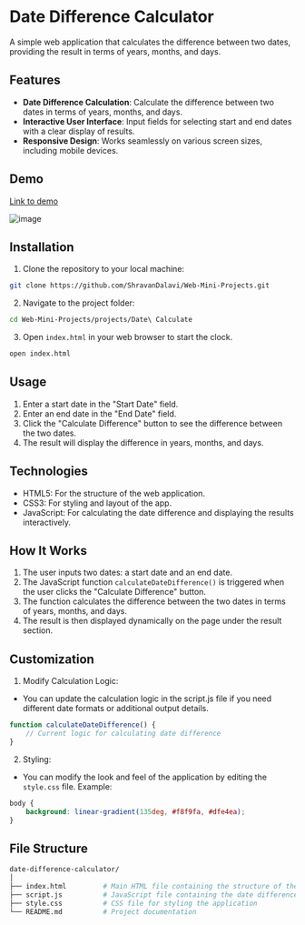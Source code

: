# Date Difference Calculator
A simple web application that calculates the difference between two dates, providing the result in terms of years, months, and days.

## Features
- **Date Difference Calculation**: Calculate the difference between two dates in terms of years, months, and days.
- **Interactive User Interface**: Input fields for selecting start and end dates with a clear display of results.
- **Responsive Design**: Works seamlessly on various screen sizes, including mobile devices.

## Demo

[Link to demo](https://codepen.io/Shravan-Dalavi/pen/yLmNemE)


![image](https://github.com/user-attachments/assets/32c11393-1931-4030-aab4-ac5ac8c9c5ef)


## Installation

1. Clone the repository to your local machine:
```bash
git clone https://github.com/ShravanDalavi/Web-Mini-Projects.git
```
2. Navigate to the project folder:
```bash
cd Web-Mini-Projects/projects/Date\ Calculate
```
3. Open `index.html` in your web browser to start the clock.
```bash
open index.html
```

## Usage

1. Enter a start date in the "Start Date" field.
2. Enter an end date in the "End Date" field.
3. Click the "Calculate Difference" button to see the difference between the two dates.
4. The result will display the difference in years, months, and days.

## Technologies
- HTML5: For the structure of the web application.
- CSS3: For styling and layout of the app.
- JavaScript: For calculating the date difference and displaying the results interactively.

## How It Works
1. The user inputs two dates: a start date and an end date.
2. The JavaScript function `calculateDateDifference()` is triggered when the user clicks the "Calculate Difference" button.
3. The function calculates the difference between the two dates in terms of years, months, and days.
4. The result is then displayed dynamically on the page under the result section.

## Customization
1. Modify Calculation Logic:
- You can update the calculation logic in the script.js file if you need different date formats or additional output details.
```javascript
function calculateDateDifference() {
    // Current logic for calculating date difference
}
```
2. Styling:
- You can modify the look and feel of the application by editing the `style.css` file.
Example:
```css
body {
    background: linear-gradient(135deg, #f8f9fa, #dfe4ea);
}
```
## File Structure
```bash
date-difference-calculator/
│
├── index.html         # Main HTML file containing the structure of the app
├── script.js          # JavaScript file containing the date difference logic
├── style.css          # CSS file for styling the application
└── README.md          # Project documentation
```
